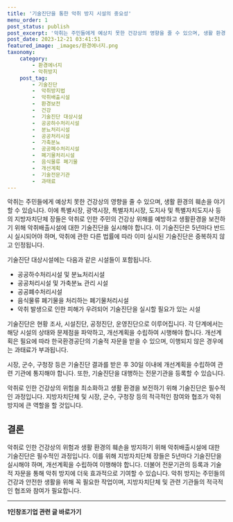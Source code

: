 ```yaml
---
title: '기술진단을 통한 악취 방지 시설의 중요성'
menu_order: 1
post_status: publish
post_excerpt: '악취는 주민들에게 예상치 못한 건강상의 영향을 줄 수 있으며, 생활 환경의 훼손을 야기할 수 있습니다. 이에 특별시장, 광역시장, 특별자치시장, 도지사 및 특별자치도지사 등의 지방자치단체 장들은 악취로 인한 주민의 건강상 위해를 예방하고 생활환경을 보전하기 위해 악취배출시설에 대한 기술진단을 실시해야 합니다. 이 기술진단은 5년마다 반드시 실시되어야 하며, 악취에 관한 다른 법률에 따라 이미 실시된 기술진단은 중복하지 않고 인정됩니다.'
post_date: 2023-12-21 03:41:51
featured_image: _images/환경에너지.png
taxonomy:
    category:
        - 환경에너지
        - 악취방지
    post_tag:
        - 기술진단
        -  악취방지법
        -  악취배출시설
        -  환경보전
        -  건강
        -  기술진단 대상시설
        -  공공하수처리시설
        -  분뇨처리시설
        -  공공처리시설
        -  가축분뇨
        -  공공폐수처리시설
        -  폐기물처리시설
        -  음식물류 폐기물
        -  개선계획
        -  기술전문기관
        -  과태료
---
```



악취는 주민들에게 예상치 못한 건강상의 영향을 줄 수 있으며, 생활 환경의 훼손을 야기할 수 있습니다. 이에 특별시장, 광역시장, 특별자치시장, 도지사 및 특별자치도지사 등의 지방자치단체 장들은 악취로 인한 주민의 건강상 위해를 예방하고 생활환경을 보전하기 위해 악취배출시설에 대한 기술진단을 실시해야 합니다. 이 기술진단은 5년마다 반드시 실시되어야 하며, 악취에 관한 다른 법률에 따라 이미 실시된 기술진단은 중복하지 않고 인정됩니다.

기술진단 대상시설에는 다음과 같은 시설들이 포함됩니다.

- 공공하수처리시설 및 분뇨처리시설
- 공공처리시설 및 가축분뇨 관리 시설
- 공공폐수처리시설
- 음식물류 폐기물을 처리하는 폐기물처리시설
- 악취 발생으로 인한 피해가 우려되어 기술진단을 실시할 필요가 있는 시설

기술진단은 현황 조사, 시설진단, 공정진단, 운영진단으로 이루어집니다. 각 단계에서는 해당 시설의 상태와 문제점을 파악하고, 개선계획을 수립하여 시행해야 합니다. 개선계획은 필요에 따라 한국환경공단의 기술적 자문을 받을 수 있으며, 이행되지 않은 경우에는 과태료가 부과됩니다.

시장, 군수, 구청장 등은 기술진단 결과를 받은 후 30일 이내에 개선계획을 수립하여 관련 기관에 통지해야 합니다. 또한, 기술진단을 대행하는 전문기관을 등록할 수 있습니다.

악취로 인한 건강상의 위험을 최소화하고 생활 환경을 보전하기 위해 기술진단은 필수적인 과정입니다. 지방자치단체 및 시장, 군수, 구청장 등의 적극적인 참여와 협조가 악취 방지에 큰 역할을 할 것입니다.

## 결론

악취로 인한 건강상의 위험과 생활 환경의 훼손을 방지하기 위해 악취배출시설에 대한 기술진단은 필수적인 과정입니다. 이를 위해 지방자치단체 장들은 5년마다 기술진단을 실시해야 하며, 개선계획을 수립하여 이행해야 합니다. 더불어 전문기관의 등록과 기술적 자문을 통해 악취 방지에 더욱 효과적으로 기여할 수 있습니다. 악취 방지는 주민들의 건강과 안전한 생활을 위해 꼭 필요한 작업이며, 지방자치단체 및 관련 기관들의 적극적인 협조와 참여가 필요합니다.
<!-- wp:separator -->
<hr class="wp-block-separator has-alpha-channel-opacity"/>
<!-- /wp:separator -->

<!-- wp:group {"backgroundColor":"base","layout":{"type":"constrained"}} -->
<div class="wp-block-group has-base-background-color has-background"><!-- wp:paragraph {"align":"center","fontSize":"medium"} -->
<p class="has-text-align-center has-large-font-size"><strong>1인창조기업 관련 글 바로가기</strong></p>
<!-- /wp:paragraph -->


<!-- wp:latest-posts
{"categories":[{"id":27060,"count":19,"description":"","link":"https://uknowlaw.com/category/1%ec%9d%b8%ec%b0%bd%ec%a1%b0%ea%b8%b0%ec%97%85/","name":"1인창조기업","slug":"1인창조기업","taxonomy":"category","parent":0,"meta":[],"_links":{"self":[{"href":"https://uknowlaw.com/wp-json/wp/v2/categories/27060"}],"collection":[{"href":"https://uknowlaw.com/wp-json/wp/v2/categories"}],"about":[{"href":"https://uknowlaw.com/wp-json/wp/v2/taxonomies/category"}],"wp:post_type":[{"href":"https://uknowlaw.com/wp-json/wp/v2/posts?categories=27060"}],"curies":[{"name":"wp","href":"https://api.w.org/{rel}","templated":true}]}}],"postsToShow":100,"excerptLength":28,"postLayout":"grid","columns":2,"featuredImageAlign":"left","featuredImageSizeSlug":"large","fontSize":"small"} /--></div>
<!-- /wp:group -->